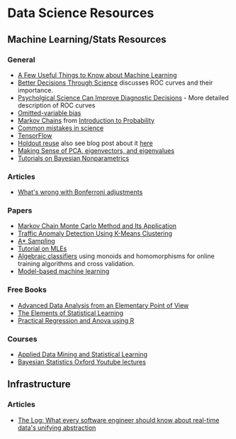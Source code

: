 # Data Science Resources

## Machine Learning/Stats Resources

### General
  - [A Few Useful Things to Know about Machine Learning](https://homes.cs.washington.edu/~pedrod/papers/cacm12.pdf)
  - [Better Decisions Through Science](http://www.psychologicalscience.org/pdf/pspi/sciam.pdf) discusses ROC curves and their importance.
  - [Psycholgical Science Can Improve Diagnostic Decisions](http://www.psychologicalscience.org/journals/pspi/pdf/pspi001.pdf) - More detailed description of ROC curves
  - [Omitted-variable bias](https://en.wikipedia.org/wiki/Omitted-variable_bias)
  - [Markov Chains](http://www.dartmouth.edu/~chance/teaching_aids/books_articles/probability_book/Chapter11.pdf) from [Introduction to Probability](http://www.dartmouth.edu/~chance/teaching_aids/books_articles/probability_book/book.html)
  - [Common mistakes in science](http://www.nature.com/news/how-scientists-fool-themselves-and-how-they-can-stop-1.18517)
  - [TensorFlow](http://www.tensorflow.org/)
  - [Holdout reuse](http://www.sciencemag.org/content/349/6248/636.full.pdf) also see blog post about it [here](http://andyljones.tumblr.com/post/127547085623/holdout-reuse)
  - [Making Sense of PCA, eigenvectors, and eigenvalues](http://stats.stackexchange.com/questions/2691/making-sense-of-principal-component-analysis-eigenvectors-eigenvalues)
  - [Tutorials on Bayesian Nonparametrics](http://stat.columbia.edu/~porbanz/npb-tutorial.html)

### Articles
  - [What's wrong with Bonferroni adjustments](http://www.ncbi.nlm.nih.gov/pmc/articles/PMC1112991/)

### Papers
  - [Markov Chain Monte Carlo Method and Its Application](http://ecovision.mit.edu/~sai/12S990/mcmctutorial.pdf)
  - [Traffic Anomaly Detection Using K-Means Clustering](http://www.net.in.tum.de/fileadmin/TUM/members/muenz/documents/muenz07k-means.pdf)
  - [A\* Sampling](http://papers.nips.cc/paper/5449-a-sampling.pdf)
  - [Tutorial on MLEs](http://times.cs.uiuc.edu/course/410/note/mle.pdf)
  - [Algebraic classifiers](https://izbicki.me/public/papers/icml2013-algebraic-classifiers.pdf) using monoids and homomorphisms for online training algorithms and cross validation.
  - [Model-based machine learning](http://research.microsoft.com/en-us/um/people/cmbishop/downloads/Bishop-MBML-2012.pdf)

### Free Books
  - [Advanced Data Analysis from an Elementary Point of View](http://www.stat.cmu.edu/~cshalizi/ADAfaEPoV/)
  - [The Elements of Statistical Learning](http://statweb.stanford.edu/~tibs/ElemStatLearn/)
  - [Practical Regression and Anova using R](http://www.ats.ucla.edu/stat/r/sk/books_pra.htm)

### Courses
  - [Applied Data Mining and Statistical Learning](https://onlinecourses.science.psu.edu/stat857/intro)
  - [Bayesian Statistics Oxford Youtube lectures](https://www.youtube.com/playlist?list=PLFDbGp5YzjqXQ4oE4w9GVWdiokWB9gEpm)

## Infrastructure

### Articles
  - [The Log: What every software engineer should know about real-time data's unifying abstraction](https://engineering.linkedin.com/distributed-systems/log-what-every-software-engineer-should-know-about-real-time-datas-unifying)

